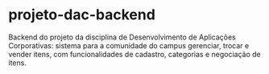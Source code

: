 # projeto-dac-backend
Backend do projeto da disciplina de Desenvolvimento de Aplicações Corporativas: sistema para a comunidade do campus gerenciar, trocar e vender itens, com funcionalidades de cadastro, categorias e negociação de itens.
